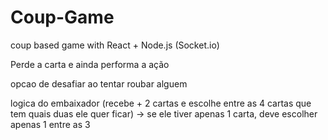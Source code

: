 # Coup-Game
 coup based game with  React + Node.js (Socket.io)


Perde a carta e ainda performa a ação 

opcao de desafiar ao tentar roubar alguem 

logica do embaixador (recebe + 2 cartas e escolhe entre as 4 cartas que tem quais duas ele quer ficar) -> se ele tiver apenas 1 carta, deve escolher apenas 1 entre as 3 



